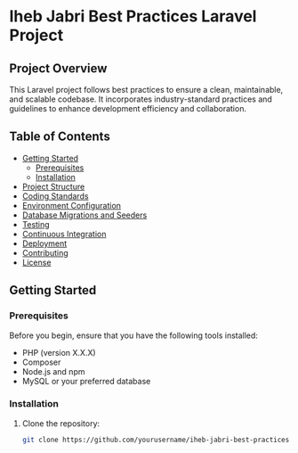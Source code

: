 # Iheb Jabri Best Practices Laravel Project

## Project Overview

This Laravel project follows best practices to ensure a clean, maintainable, and scalable codebase. It incorporates industry-standard practices and guidelines to enhance development efficiency and collaboration.

## Table of Contents

- [Getting Started](#getting-started)
  - [Prerequisites](#prerequisites)
  - [Installation](#installation)
- [Project Structure](#project-structure)
- [Coding Standards](#coding-standards)
- [Environment Configuration](#environment-configuration)
- [Database Migrations and Seeders](#database-migrations-and-seeders)
- [Testing](#testing)
- [Continuous Integration](#continuous-integration)
- [Deployment](#deployment)
- [Contributing](#contributing)
- [License](#license)

## Getting Started

### Prerequisites

Before you begin, ensure that you have the following tools installed:

- PHP (version X.X.X)
- Composer
- Node.js and npm
- MySQL or your preferred database

### Installation

1. Clone the repository:

   ```bash
   git clone https://github.com/yourusername/iheb-jabri-best-practices.git
